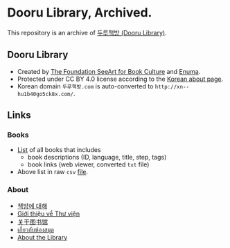 # Dooru Library, Archived.

This repository is an archive of [두루책방 (Dooru Library)](http://xn--hu1b40go5ck8x.com/).

## Dooru Library

- Created by [The Foundation SeeArt for Book Culture](https://seeart2007.modoo.at/) and [Enuma](https://enuma.com/).
- Protected under CC BY 4.0 license according to the [Korean about page](https://web.archive.org/web/20211227050236/http://%EB%91%90%EB%A3%A8%EC%B1%85%EB%B0%A9.com/help.php).
- Korean domain `두루책방.com` is auto-converted to `http://xn--hu1b40go5ck8x.com/`.

## Links

### Books

- [List](books/list.md) of all books that includes
  - book descriptions (ID, language, title, step, tags)
  - book links (web viewer, converted `txt` file)
- Above list in raw `csv` [file](books/list.csv).

### About

- [책방에 대해](about/Korean.md)
- [Giới thiệu về Thư viện](about/Vietnamese.md)
- [关于图书馆](about/Chinese.md)
- [เกี่ยวกับห้องสมุด](about/Thai.md)
- [About the Library](about/English.md)
